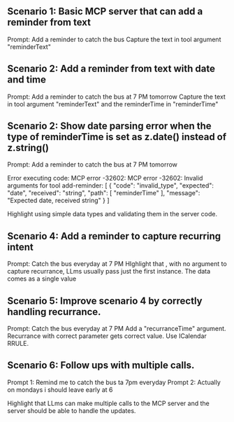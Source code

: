 ## Scenario 1: Basic MCP server that can add a reminder from text
Prompt: Add a reminder to catch the bus 
Capture the text in tool argument "reminderText"

## Scenario 2: Add a reminder from text with date and time
Prompt: Add a reminder to catch the bus at 7 PM tomorrow
Capture the text in tool argument "reminderText" and the reminderTime in "reminderTime"

## Scenario 2: Show date parsing error when the type of reminderTime is set as z.date() instead of z.string()
Prompt: Add a reminder to catch the bus at 7 PM tomorrow

Error executing code: MCP error -32602: MCP error -32602: Invalid arguments for tool add-reminder: [
  {
    "code": "invalid_type",
    "expected": "date",
    "received": "string",
    "path": [
      "reminderTime"
    ],
    "message": "Expected date, received string"
  }
]

Highlight using simple data types and validating them in the server code.

## Scenario 4: Add a reminder to capture recurring intent 
Prompt: Catch the bus everyday at 7 PM
HIghlight that , with no argument to capture recurrance, LLms usually pass just the first instance. The data comes as a single value

## Scenario 5: Improve scenario 4 by correctly handling recurrance.
Prompt: Catch the bus everyday at 7 PM
Add a "recurranceTime" argument. Recurrance with correct parameter gets correct value. Use ICalendar RRULE.


## Scenario 6: Follow ups with multiple calls.
Prompt 1: Remind me to catch the bus ta 7pm everyday
Prompt 2: Actually on mondays i should leave early at 6

Highlight that LLms can make multiple calls to the MCP server and the server should be able to handle the updates. 
